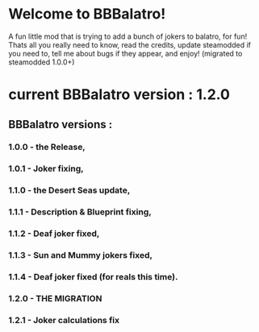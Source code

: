 # Welcome to BBBalatro!
A fun little mod that is trying to add a bunch of jokers to balatro, for fun! Thats all you really need to know, read the credits, update steamodded if you need to, tell me about bugs if they appear, and enjoy!
(migrated to steamodded 1.0.0+)

# current BBBalatro version : 1.2.0

## BBBalatro versions :
### 1.0.0 - the Release,
### 1.0.1 - Joker fixing,
### 1.1.0 - the Desert Seas update,
### 1.1.1 - Description & Blueprint fixing,
### 1.1.2 - Deaf joker fixed,
### 1.1.3 - Sun and Mummy jokers fixed,
### 1.1.4 - Deaf joker fixed (for reals this time).
### 1.2.0 - THE MIGRATION
### 1.2.1 - Joker calculations fix

